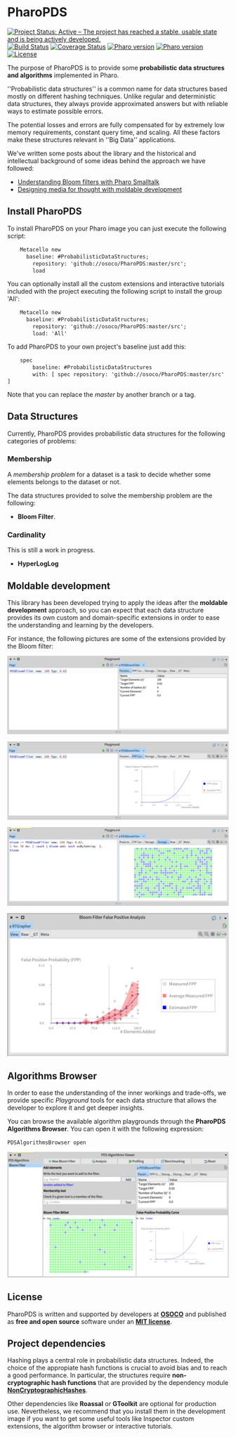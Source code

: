 # PharoPDS

[![Project Status: Active – The project has reached a stable, usable state and is being actively developed.](http://www.repostatus.org/badges/latest/active.svg)](http://www.repostatus.org/#active)
[![Build Status](https://travis-ci.org/osoco/PharoPDS.svg?branch=master)](https://travis-ci.org/osoco/PharoPDS)
[![Coverage Status](https://coveralls.io/repos/github/osoco/PharoPDS/badge.svg?branch=master)](https://coveralls.io/github/osoco/PharoPDS?branch=master)
[![Pharo version](https://img.shields.io/badge/Pharo-7.0-%23aac9ff.svg)](https://pharo.org/download)
[![Pharo version](https://img.shields.io/badge/Pharo-8.0-%23aac9ff.svg)](https://pharo.org/download)
[![License](https://img.shields.io/badge/license-MIT-blue.svg)](https://raw.githubusercontent.com/osoco/PharoPDS/master/LICENSE)

The purpose of PharoPDS is to provide some **probabilistic data structures and algorithms** implemented in Pharo.

''Probabilistic data structures'' is a common name for data structures based mostly on different hashing techniques. Unlike regular and deterministic data structures, they always provide approximated answers but with reliable ways to estimate possible errors.

The potential losses and errors are fully compensated for by extremely low memory requirements, constant query time, and scaling. All these factors make these structures relevant in ''Big Data'' applications.

We've written some posts about the library and the historical and intellectual background of some ideas behind the approach we have followed:

- [Understanding Bloom filters with Pharo Smalltalk](https://osoco.es/thoughts/2019/05/understanding-bloom-filters-with-pharo-smalltalk/)
- [Designing media for thought with moldable development](https://osoco.es/thoughts/2019/05/designing-media-for-thought-with-moldable-development/)

## Install PharoPDS

To install PharoPDS on your Pharo image you can just execute the following script:

```Smalltalk
    Metacello new
      baseline: #ProbabilisticDataStructures;
    	repository: 'github://osoco/PharoPDS:master/src';
    	load
```

You can optionally install all the custom extensions and interactive tutorials included with the project executing the following script to install the group 'All':


```Smalltalk
    Metacello new
      baseline: #ProbabilisticDataStructures;
    	repository: 'github://osoco/PharoPDS:master/src';
    	load: 'All'
```

To add PharoPDS to your own project's baseline just add this:

```Smalltalk
    spec
    	baseline: #ProbabilisticDataStructures
    	with: [ spec repository: 'github://osoco/PharoPDS:master/src' ]
```

Note that you can replace the *master* by another branch or a tag.

## Data Structures

Currently, PharoPDS provides probabilistic data structures for the following categories of problems:

### Membership

A *membership problem* for a dataset is a task to decide whether some elements belongs to the dataset or not.

The data structures provided to solve the membership problem are the following:

 - **Bloom Filter**.

### Cardinality

This is still a work in progress.

 - **HyperLogLog**

## Moldable development

This library has been developed trying to apply the ideas after the **moldable development** approach, so you can expect that each data structure provides its own custom and domain-specific extensions in order to ease the understanding and learning by the developers.

For instance, the following pictures are some of the extensions provided by the Bloom filter:

![Inspector on Bloom Filter - Parameters tab](doc/images/bloom-params-extension.png)

![Inspector on Bloom Filter - FPP tab](doc/images/bloom-fpp-extension.png)

![Inspector on Bloom Filter - Bits tab](doc/images/bloom-bits-extension.png)

![Inspector on Bloom Filter - Analysis](doc/images/bloom-analysis.png)

## Algorithms Browser

In order to ease the understanding of the inner workings and trade-offs, we provide specific *Playground* tools for each data structure that allows the developer to explore it and get deeper insights.

You can browse the available algorithm playgrounds through the **PharoPDS Algorithms Browser**. You can open it with the following expression:

```Smalltalk
PDSAlgorithmsBrowser open 
```

![PDS Algorithms Browser](doc/images/algorithms-browser.png)

## License

PharoPDS is written and supported by developers at **[OSOCO](https://osococo.es)** and published as **free and open source** software  under an **[MIT license](LICENSE)**.

## Project dependencies

Hashing plays a central role in probabilistic data structures. Indeed, the choice of the appropiate hash functions is crucial to avoid bias and to reach a good performance. In particular, the structures require **non-cryptographic hash functions** that are provided by the dependency module **[NonCryptographicHashes](https://github.com/osoco/pharo-non-cryptographic-hashes)**.

Other dependencies like **Roassal** or **GToolkit** are optional for production use. Nevertheless, we recommend that you install them in the development image if you want to get some useful tools like Inspector custom extensions, the algorithm browser or interactive tutorials.
